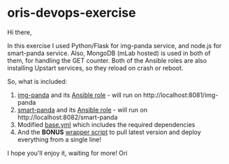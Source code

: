 # oris-devops-exercise

Hi there,

In this exercise I used Python/Flask for img-panda service, and node.js for smart-panda service. 
Also, MongoDB (mLab hosted) is used in both of them, for handling the GET counter.
Both of the Ansible roles are also installing Upstart services, so they reload on crash or reboot.

So, what is included:
1. [img-panda](https://github.com/oritheshark/oris-devops-exercise/blob/master/roles/imgpanda/files/imgpanda-app/img-panda.py) and its [Ansible role](https://github.com/oritheshark/oris-devops-exercise/blob/master/roles/imgpanda/tasks/main.yml) - will run on http://localhost:8081/img-panda
2. [smart-panda](https://github.com/oritheshark/oris-devops-exercise/blob/master/roles/smartpanda/files/smartpanda-app/smartpanda.js) and its [Ansible role](https://github.com/oritheshark/oris-devops-exercise/blob/master/roles/smartpanda/tasks/main.yml) - will run on http://localhost:8082/smart-panda
3. Modified [base.yml](https://github.com/oritheshark/oris-devops-exercise/blob/master/base.yml) which includes the required dependencies
4. And the **BONUS** [wrapper script](https://github.com/oritheshark/oris-devops-exercise/blob/master/wrapper.py) to pull latest version and deploy everything from a single line!

I hope you'll enjoy it, waiting for more!
Ori